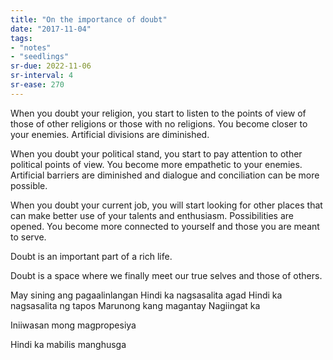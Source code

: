 ```yaml
---
title: "On the importance of doubt"
date: "2017-11-04"
tags:
- "notes"
- "seedlings"
sr-due: 2022-11-06
sr-interval: 4
sr-ease: 270
---
```


When you doubt your religion, you start to listen to the points of view of those of other religions or those with no religions. You become closer to your enemies. Artificial divisions are diminished.

When you doubt your political stand, you start to pay attention to other political points of view. You become more empathetic to your enemies. Artificial barriers are diminished and dialogue and conciliation can be more possible.

When you doubt your current job, you will start looking for other places that can make better use of your talents and enthusiasm. Possibilities are opened. You become more connected to yourself and those you are meant to serve.

Doubt is an important part of a rich life.

Doubt is a space where we finally meet our true selves and those of others.

May sining ang pagaalinlangan
Hindi ka nagsasalita agad
Hindi ka nagsasalita ng tapos
Marunong kang magantay
Nagiingat ka

Iniiwasan mong magpropesiya

Hindi ka mabilis manghusga